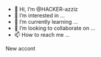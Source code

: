 - 👋 Hi, I’m @HACKER-azziz
- 👀 I’m interested in ...
- 🌱 I’m currently learning ...
- 💞️ I’m looking to collaborate on ...
- 📫 How to reach me ...

<!---
HACKER-azziz/HACKER-azziz is a ✨ special ✨ repository because its `README.md` (this file) appears on your GitHub profile.
You can click the Preview link to take a look at your changes.
--->
New accont
